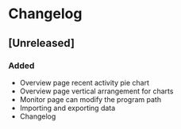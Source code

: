 # Changelog

## [Unreleased]

### Added

- Overview page recent activity pie chart
- Overview page vertical arrangement for charts
- Monitor page can modify the program path
- Importing and exporting data
- Changelog
